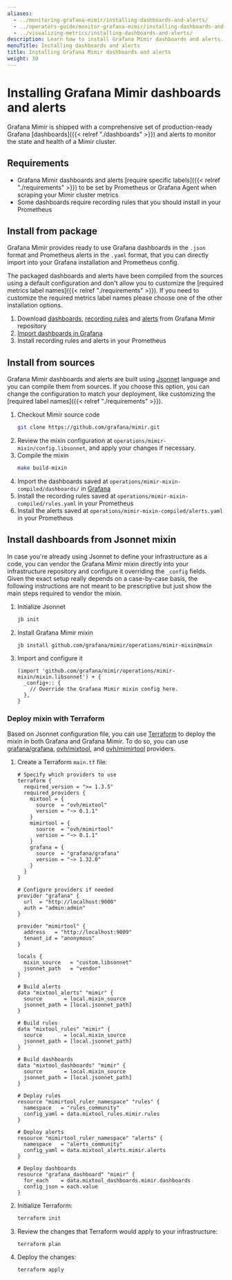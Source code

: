 ```yaml
---
aliases:
  - ../monitoring-grafana-mimir/installing-dashboards-and-alerts/
  - ../operators-guide/monitor-grafana-mimir/installing-dashboards-and-alerts/
  - ../visualizing-metrics/installing-dashboards-and-alerts/
description: Learn how to install Grafana Mimir dashboards and alerts.
menuTitle: Installing dashboards and alerts
title: Installing Grafana Mimir dashboards and alerts
weight: 30
---
```


# Installing Grafana Mimir dashboards and alerts

Grafana Mimir is shipped with a comprehensive set of production-ready Grafana [dashboards]({{< relref "./dashboards" >}}) and alerts to monitor the state and health of a Mimir cluster.

## Requirements

- Grafana Mimir dashboards and alerts [require specific labels]({{< relref "./requirements" >}}) to be set by Prometheus or Grafana Agent when scraping your Mimir cluster metrics
- Some dashboards require recording rules that you should install in your Prometheus

## Install from package

Grafana Mimir provides ready to use Grafana dashboards in the `.json` format and Prometheus alerts in the `.yaml` format, that you can directly import into your Grafana installation and Prometheus config.

The packaged dashboards and alerts have been compiled from the sources using a default configuration and don't allow you to customize the [required metrics label names]({{< relref "./requirements" >}}).
If you need to customize the required metrics label names please choose one of the other installation options.

1. Download [dashboards](https://github.com/grafana/mimir/tree/main/operations/mimir-mixin-compiled/dashboards), [recording rules](https://github.com/grafana/mimir/blob/main/operations/mimir-mixin-compiled/rules.yaml) and [alerts](https://github.com/grafana/mimir/blob/main/operations/mimir-mixin-compiled/alerts.yaml) from Grafana Mimir repository
2. [Import dashboards in Grafana](/docs/grafana/latest/dashboards/export-import/#import-dashboard)
3. Install recording rules and alerts in your Prometheus

## Install from sources

Grafana Mimir dashboards and alerts are built using [Jsonnet](https://jsonnet.org) language and you can compile them from sources.
If you choose this option, you can change the configuration to match your deployment, like customizing the [required label names]({{< relref "./requirements" >}}).

1. Checkout Mimir source code
   ```bash
   git clone https://github.com/grafana/mimir.git
   ```
2. Review the mixin configuration at `operations/mimir-mixin/config.libsonnet`, and apply your changes if necessary.
3. Compile the mixin
   ```bash
   make build-mixin
   ```
4. Import the dashboards saved at `operations/mimir-mixin-compiled/dashboards/` in [Grafana](/docs/grafana/latest/dashboards/export-import/#import-dashboard)
5. Install the recording rules saved at `operations/mimir-mixin-compiled/rules.yaml` in your Prometheus
6. Install the alerts saved at `operations/mimir-mixin-compiled/alerts.yaml` in your Prometheus

## Install dashboards from Jsonnet mixin

In case you're already using Jsonnet to define your infrastructure as a code, you can vendor the Grafana Mimir mixin directly into your infrastructure repository and configure it overriding the `_config` fields.
Given the exact setup really depends on a case-by-case basis, the following instructions are not meant to be prescriptive but just show the main steps required to vendor the mixin.

1. Initialize Jsonnet
   ```bash
   jb init
   ```
2. Install Grafana Mimir mixin
   ```bash
   jb install github.com/grafana/mimir/operations/mimir-mixin@main
   ```
3. Import and configure it
   ```jsonnet
   (import 'github.com/grafana/mimir/operations/mimir-mixin/mixin.libsonnet') + {
     _config+:: {
       // Override the Grafana Mimir mixin config here.
     },
   }
   ```

### Deploy mixin with Terraform

Based on Jsonnet configuration file, you can use [Terraform](https://www.terraform.io/) to deploy the mixin in both Grafana and Grafana Mimir. To do so, you can use [grafana/grafana](https://registry.terraform.io/providers/grafana/grafana/latest), [ovh/mixtool](https://registry.terraform.io/providers/ovh/mixtool/latest), and [ovh/mimirtool](https://registry.terraform.io/providers/ovh/mimirtool/latest) providers.

1. Create a Terraform `main.tf` file:

   ```hcl
   # Specify which providers to use
   terraform {
     required_version = ">= 1.3.5"
     required_providers {
       mixtool = {
         source  = "ovh/mixtool"
         version = "~> 0.1.1"
       }
       mimirtool = {
         source  = "ovh/mimirtool"
         version = "~> 0.1.1"
       }
       grafana = {
         source  = "grafana/grafana"
         version = "~> 1.32.0"
       }
     }
   }

   # Configure providers if needed
   provider "grafana" {
     url  = "http://localhost:9000"
     auth = "admin:admin"
   }

   provider "mimirtool" {
     address   = "http://localhost:9009"
     tenant_id = "anonymous"
   }

   locals {
     mixin_source   = "custom.libsonnet"
     jsonnet_path   = "vendor"
   }

   # Build alerts
   data "mixtool_alerts" "mimir" {
     source       = local.mixin_source
     jsonnet_path = [local.jsonnet_path]
   }

   # Build rules
   data "mixtool_rules" "mimir" {
     source       = local.mixin_source
     jsonnet_path = [local.jsonnet_path]
   }

   # Build dashboards
   data "mixtool_dashboards" "mimir" {
     source       = local.mixin_source
     jsonnet_path = [local.jsonnet_path]
   }

   # Deploy rules
   resource "mimirtool_ruler_namespace" "rules" {
     namespace   = "rules_community"
     config_yaml = data.mixtool_rules.mimir.rules
   }

   # Deploy alerts
   resource "mimirtool_ruler_namespace" "alerts" {
     namespace   = "alerts_community"
     config_yaml = data.mixtool_alerts.mimir.alerts
   }

   # Deploy dashboards
   resource "grafana_dashboard" "mimir" {
     for_each    = data.mixtool_dashboards.mimir.dashboards
     config_json = each.value
   }
   ```

2. Initialize Terraform:
   ```bash
   terraform init
   ```
3. Review the changes that Terraform would apply to your infrastructure:
   ```bash
   terraform plan
   ```
4. Deploy the changes:
   ```bash
   terraform apply
   ```
